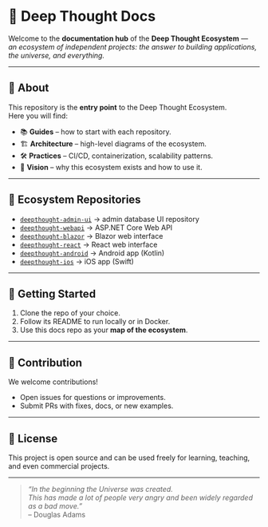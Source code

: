 # 📖 Deep Thought Docs  

Welcome to the **documentation hub** of the **Deep Thought Ecosystem** —  
*an ecosystem of independent projects: the answer to building applications, the universe, and everything.*  

---

## 🔹 About  
This repository is the **entry point** to the Deep Thought Ecosystem.  
Here you will find:  

- 📚 **Guides** – how to start with each repository.  
- 🏗 **Architecture** – high-level diagrams of the ecosystem.  
- 🛠 **Practices** – CI/CD, containerization, scalability patterns.  
- 🌌 **Vision** – why this ecosystem exists and how to use it.  

---

## 🔹 Ecosystem Repositories  

- [`deepthought-admin-ui`](https://github.com/Deep-Thought-Ecosystem/deepthought-admin-ui) → admin database UI repository   
- [`deepthought-webapi`](https://github.com/Deep-Thought-Ecosystem/deepthought-webapi) → ASP.NET Core Web API  
- [`deepthought-blazor`](https://github.com/Deep-Thought-Ecosystem/deepthought-blazor) → Blazor web interface  
- [`deepthought-react`](https://github.com/Deep-Thought-Ecosystem/deepthought-react) → React web interface  
- [`deepthought-android`](https://github.com/Deep-Thought-Ecosystem/deepthought-android) → Android app (Kotlin)  
- [`deepthought-ios`](https://github.com/Deep-Thought-Ecosystem/deepthought-ios) → iOS app (Swift)  

---

## 🔹 Getting Started  

1. Clone the repo of your choice.  
2. Follow its README to run locally or in Docker.  
3. Use this docs repo as your **map of the ecosystem**.  

---

## 🔹 Contribution  

We welcome contributions!  
- Open issues for questions or improvements.  
- Submit PRs with fixes, docs, or new examples.  

---

## 🔹 License  

This project is open source and can be used freely for learning, teaching, and even commercial projects.  

---

> *“In the beginning the Universe was created.  
This has made a lot of people very angry and been widely regarded as a bad move.”*  
– Douglas Adams
